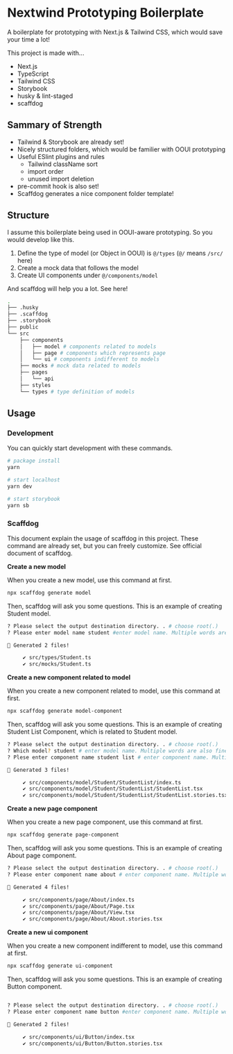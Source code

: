 # Nextwind Prototyping Boilerplate

A boilerplate for prototyping with Next.js & Tailwind CSS, which would save your time a lot!

This project is made with...

- Next.js
- TypeScript
- Tailwind CSS
- Storybook
- husky & lint-staged
- scaffdog

## Sammary of Strength

- Tailwind & Storybook are already set!
- Nicely structured folders, which would be familier with OOUI prototyping
- Useful ESlint plugins and rules
  - Tailwind className sort
  - import order
  - unused import deletion
- pre-commit hook is also set!
- Scaffdog generates a nice component folder template!

## Structure

I assume this boilerplate being used in OOUI-aware prototyping. So you would develop like this.

1. Define the type of model (or Object in OOUI) is `@/types` (`@/` means `/src/` here)
2. Create a mock data that follows the model
3. Create UI components under `@/components/model`

And scaffdog will help you a lot. See here!

```zsh
.
├── .husky
├── .scaffdog
├── .storybook
├── public
└── src
    ├── components
    │   ├── model # components related to models
    │   ├── page # components which represents page
    │   └── ui # components indifferent to models
    ├── mocks # mock data related to models
    ├── pages
    │   └── api
    ├── styles
    └── types # type definition of models
```

## Usage

### Development

You can quickly start development with these commands.

```zsh
# package install
yarn

# start localhost
yarn dev

# start storybook
yarn sb
```

### Scaffdog

This document explain the usage of scaffdog in this project.
These command are already set, but you can freely customize. See official document of scaffdog.

**Create a new model**

When you create a new model, use this command at first.

```zsh
npx scaffdog generate model
```

Then, scaffdog will ask you some questions. This is an example of creating Student model.

```zsh
? Please select the output destination directory. . # choose root(.)
? Please enter model name student #enter model name. Multiple words are also fine.

🐶 Generated 2 files!

     ✔ src/types/Student.ts
     ✔ src/mocks/Student.ts

```

**Create a new component related to model**

When you create a new component related to model, use this command at first.

```zsh
npx scaffdog generate model-component
```

Then, scaffdog will ask you some questions. This is an example of creating Student List Component, which is related to Student model.

```zsh
? Please select the output destination directory. . # choose root(.)
? Which model? student # enter model name. Multiple words are also fine.
? Plese enter component name student list # enter component name. Multiple words are also fine.

🐶 Generated 3 files!

     ✔ src/components/model/Student/StudentList/index.ts
     ✔ src/components/model/Student/StudentList/StudentList.tsx
     ✔ src/components/model/Student/StudentList/StudentList.stories.tsx


```

**Create a new page component**

When you create a new page component, use this command at first.

```zsh
npx scaffdog generate page-component
```

Then, scaffdog will ask you some questions. This is an example of creating About page component.

```zsh
? Please select the output destination directory. . # choose root(.)
? Please enter component name about # enter component name. Multiple words are also fine.

🐶 Generated 4 files!

     ✔ src/components/page/About/index.ts
     ✔ src/components/page/About/Page.tsx
     ✔ src/components/page/About/View.tsx
     ✔ src/components/page/About/About.stories.tsx


```

**Create a new ui component**

When you create a new component indifferent to model, use this command at first.

```zsh
npx scaffdog generate ui-component
```

Then, scaffdog will ask you some questions. This is an example of creating Button component.

```zsh

? Please select the output destination directory. . # choose root(.)
? Please enter component name button #enter component name. Multiple words are also fine.

🐶 Generated 2 files!

     ✔ src/components/ui/Button/index.tsx
     ✔ src/components/ui/Button/Button.stories.tsx


```
